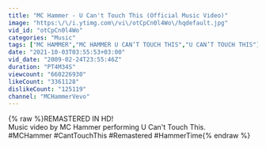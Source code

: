 ```yaml
---
title: "MC Hammer - U Can't Touch This (Official Music Video)"
image: "https:\/\/i.ytimg.com\/vi\/otCpCn0l4Wo\/hqdefault.jpg"
vid_id: "otCpCn0l4Wo"
categories: "Music"
tags: ["MC HAMMER","MC HAMMER U CAN’T TOUCH THIS","U CAN’T TOUCH THIS"]
date: "2021-10-03T03:55:53+03:00"
vid_date: "2009-02-24T23:55:46Z"
duration: "PT4M34S"
viewcount: "660226930"
likeCount: "3361128"
dislikeCount: "125119"
channel: "MCHammerVevo"
---
```

{% raw %}REMASTERED IN HD!<br />Music video by MC Hammer performing U Can't Touch This. <br />#MCHammer #CantTouchThis #Remastered #HammerTime{% endraw %}
